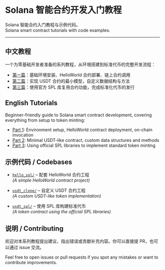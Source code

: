 # Solana 智能合约开发入门教程

Solana 智能合约入门教程与示例代码。  
Solana smart contract tutorials with code examples.

---

## 中文教程

一个为零基础开发者准备的系列教程，从环境搭建到标准代币的完整开发流程：

- [第一篇](./Solana智能合约开发入门教程（一）.md)：基础环境安装、HelloWorld 合约部署、链上合约调用
- [第二篇](./Solana智能合约开发入门教程（二）.md)：实现 USDT 合约的最小模型，自定义数据结构与方法
- [第三篇](./Solana智能合约开发入门教程（三）.md)：使用官方 SPL 库复用合约功能，完成标准化代币的发行

## English Tutorials

Beginner-friendly guide to Solana smart contract development, covering everything from setup to token minting:

- [Part 1](./Getting%20Started%20with%20Solana%20Smart%20Contract%20Development%20(Part%201).md): Environment setup, HelloWorld contract deployment, on-chain invocation
- [Part 2](./Getting%20Started%20with%20Solana%20Smart-Contract%20Development%20(Part%202).md): Minimal USDT-like contract, custom data structures and methods
- [Part 3](./Getting%20Started%20with%20Solana%20Smart-Contract%20Development%20(Part%203).md): Using official SPL libraries to implement standard token minting

## 示例代码 / Codebases

- [`hello_sol/`](./hello_sol/) – 配套 HelloWorld 合约工程  
  *(A simple HelloWorld contract project)*

- [`usdt_clone/`](./usdt_clone/) – 自定义 USDT 合约工程  
  *(A custom USDT-like token implementation)*

- [`usdt_spl/`](./usdt_spl/) – 使用 SPL 库构建标准代币  
  *(A token contract using the official SPL libraries)*

## 说明 / Contributing

欢迎对本系列教程提出建议、指出错误或贡献补充内容。你可以直接提 PR，也可以通过 issue 交流。

Feel free to open issues or pull requests if you spot any mistakes or want to contribute improvements.
